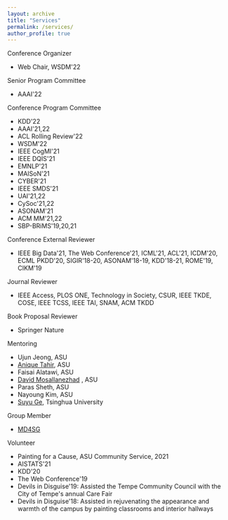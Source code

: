 ```yaml
---
layout: archive
title: "Services"
permalink: /services/
author_profile: true
---
```


Conference Organizer

*   Web Chair, WSDM'22

Senior Program Committee

*   AAAI'22

Conference Program Committee

*   KDD'22
*   AAAI'21,22
*   ACL Rolling Review'22
*   WSDM'22
*   IEEE CogMI'21
*   IEEE DQIS'21
*   EMNLP'21
*   MAISoN'21
*   CYBER'21
*   IEEE SMDS'21
*   UAI'21,22
*   CySoc'21,22
*   ASONAM'21
*   ACM MM'21,22
*   SBP-BRiMS'19,20,21

Conference External Reviewer

*   IEEE Big Data'21, The Web Conference'21, ICML'21, ACL'21, ICDM'20, ECML PKDD'20, SIGIR'18-20, ASONAM'18-19, KDD'18-21, ROME'19, CIKM'19

Journal Reviewer

*   IEEE Access, PLOS ONE, Technology in Society, CSUR, IEEE TKDE, COSE, IEEE TCSS, IEEE TAI, SNAM, ACM TKDD

Book Proposal Reviewer

*   Springer Nature

Mentoring

*   Ujun Jeong, ASU
*   [Anique Tahir](https://cat.ninja), ASU
*   Faisai Alatawi, ASU
*   [David Mosallanezhad](https://www.google.com/url?q=https://urldefense.com/v3/__https://davood-m.github.io/__;!!IKRxdwAv5BmarQ!Yg4z8y4L77OtWueFm6yXqfUmrFBQQyNc7wz4q3ASriwSH5ZYWZZ8Kn3zzVIUeiaZzhqYA9FTPQ9oRX4$&source=gmail-html&ust=1661048459929000&usg=AOvVaw0P8OPe1_12YyTmSy-_7xy1) , ASU
*   Paras Sheth, ASU
*   Nayoung Kim, ASU
*   [Suyu Ge](https://www.google.com/url?q=https://urldefense.com/v3/__https://gesy17.github.io/__;!!IKRxdwAv5BmarQ!Yg4z8y4L77OtWueFm6yXqfUmrFBQQyNc7wz4q3ASriwSH5ZYWZZ8Kn3zzVIUeiaZzhqYA9FTcRJhYNs$&source=gmail-html&ust=1661048459929000&usg=AOvVaw3HnuBCR674t_SuJTuRuzY_), Tsinghua University

Group Member

*   [MD4SG](https://www.google.com/url?q=https://urldefense.com/v3/__http://md4sg.com/__;!!IKRxdwAv5BmarQ!Yg4z8y4L77OtWueFm6yXqfUmrFBQQyNc7wz4q3ASriwSH5ZYWZZ8Kn3zzVIUeiaZzhqYA9FTnYGVf1A$&source=gmail-html&ust=1661048459929000&usg=AOvVaw0fIr28vxzgJJEOwMmAlzGU)

Volunteer

*   Painting for a Cause, ASU Community Service, 2021
*   AISTATS'21
*   KDD'20
*   The Web Conference'19
*   Devils in Disguise'19: Assisted the Tempe Community Council with the City of Tempe's annual Care Fair
*   Devils in Disguise'18: Assisted in rejuvenating the appearance and warmth of the campus by painting classrooms and interior hallways
